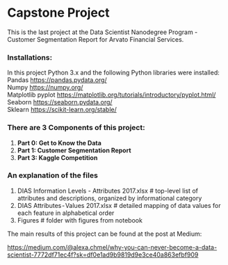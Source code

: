 # Capstone Project

This is the last project at the Data Scientist Nanodegree Program - Customer Segmentation Report for Arvato Financial Services.

### Installations:
In this project Python 3.x and the following Python libraries were installed:<br>
Pandas https://pandas.pydata.org/<br>
Numpy https://numpy.org/<br>
Matplotlib pyplot https://matplotlib.org/tutorials/introductory/pyplot.html/<br>
Seaborn https://seaborn.pydata.org/<br>
Sklearn https://scikit-learn.org/stable/<br>

### There are 3 Components of this project:
1. __Part 0: Get to Know the Data__<br>
2. __Part 1: Customer Segmentation Report__<br>
3. __Part 3: Kaggle Competition__<br>

### An explanation of the files
1. DIAS Information Levels - Attributes 2017.xlsx # top-level list of attributes and descriptions, organized by informational category<br>
2. DIAS Attributes - Values 2017.xlsx # detailed mapping of data values for each feature in alphabetical order<br>
3. Figures # folder with figures from notebook<br>


The main results of this project can be found at the post at Medium:

https://medium.com/@alexa.chmel/why-you-can-never-become-a-data-scientist-7772df71ec4f?sk=df0e1ad9b9819d9e3ce40a863efbf909
